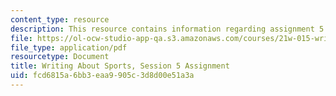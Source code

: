```yaml
---
content_type: resource
description: This resource contains information regarding assignment 5.
file: https://ol-ocw-studio-app-qa.s3.amazonaws.com/courses/21w-015-writing-and-rhetoric-writing-about-sports-fall-2013/fcd6815a6bb3eaa9905c3d8d00e51a3a_MIT21W_015F13_Assignment5.pdf
file_type: application/pdf
resourcetype: Document
title: Writing About Sports, Session 5 Assignment
uid: fcd6815a-6bb3-eaa9-905c-3d8d00e51a3a
---
```

